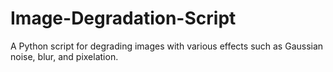# Image-Degradation-Script
A Python script for degrading images with various effects such as Gaussian noise, blur, and pixelation.
